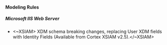 
#### Modeling Rules

##### Microsoft IIS Web Server

-  <~XSIAM> XDM schema breaking changes, replacing User XDM fields with Identity Fields (Available from Cortex XSIAM v2.5).</~XSIAM>
